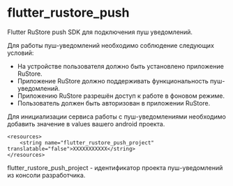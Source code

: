 # flutter_rustore_push

Flutter RuStore push SDK для подключения пуш уведомлений.

Для работы пуш-уведомлений необходимо соблюдение следующих условий:

- На устройстве пользователя должно быть установлено приложение RuStore.
- Приложение RuStore должно поддерживать функциональность пуш-уведомлений.
- Приложению RuStore разрешён доступ к работе в фоновом режиме.
- Пользователь должен быть авторизован в приложении RuStore.

Для инициализации сервиса работы с пуш-уведомлениями необходимо добавить значение в values вашего android проекта.

```
<resources>
    <string name="flutter_rustore_push_project" translatable="false">XXXXXXXXXXX</string>
</resources>
```

flutter_rustore_push_project - идентификатор проекта пуш-уведомлений из консоли разработчика.
